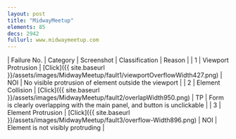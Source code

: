 ```yaml
---
layout: post
title: "MidwayMeetup"
elements: 85
decs: 2942
fullurl: www.midwaymeetup.com
---
```

| Failure No. | Category | Screenshot | Classification | Reason | 
| 1 | Viewport Protrusion | [Click]({{ site.baseurl }}/assets/images/MidwayMeetup/fault1/viewportOverflowWidth427.png) | NOI | No visible protrusion of element outside the viewport |
| 2 | Element Collision | [Click]({{ site.baseurl }}/assets/images/MidwayMeetup/fault2/overlapWidth950.png) | TP | Form is clearly overlapping with the main panel, and button is unclickable |
| 3 | Element Protrusion | [Click]({{ site.baseurl }}/assets/images/MidwayMeetup/fault3/overflow-Width896.png) | NOI | Element is not visibly protruding |
